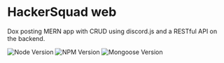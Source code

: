 # HackerSquad web
Dox posting MERN app with CRUD using discord.js and a RESTful API on the backend. 

![Node Version](https://img.shields.io/badge/node-v14.15.4-yellowgreen.svg)
![NPM Version](https://img.shields.io/badge/npm-v6.14.10-blue.svg)
![Mongoose Version](https://img.shields.io/badge/mongoose-v5.12.7-blue.svg)
